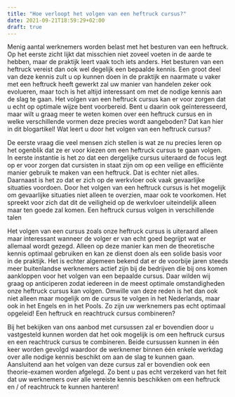 ```yaml
---
title: "Hoe verloopt het volgen van een heftruck cursus?"
date: 2021-09-21T18:59:29+02:00
draft: true
---
```

Menig aantal werknemers worden belast met het besturen van een heftruck. Op het eerste zicht lijkt dat misschien niet zoveel voeten in de aarde te hebben, maar de praktijk leert vaak toch iets anders. Het besturen van een heftruck vereist dan ook wel degelijk een bepaalde kennis. Een groot deel van deze kennis zult u op kunnen doen in de praktijk en naarmate u vaker met een heftruck heeft gewerkt zal uw manier van handelen zeker ook evolueren, maar toch is het altijd interessant om met de nodige kennis aan de slag te gaan. Het volgen van een heftruck cursus kan er voor zorgen dat u echt op optimale wijze bent voorbereid. Bent u daarin ook geïnteresseerd, maar wilt u graag meer te weten komen over een heftruck cursus en in welke verschillende vormen deze precies wordt aangeboden? Dat kan hier in dit blogartikel!
Wat leert u door het volgen van een heftruck cursus?

De eerste vraag die veel mensen zich stellen is wat ze nu precies leren op het ogenblik dat ze er voor kiezen om een heftruck cursus te gaan volgen. In eerste instantie is het zo dat een dergelijke cursus uiteraard de focus legt op er voor zorgen dat cursisten in staat zijn om op een veilige en efficiënte manier gebruik te maken van een heftruck. Dat is echter niet alles. Daarnaast is het zo dat er zich op de werkvloer ook vaak gevaarlijke situaties voordoen. Door het volgen van een heftruck cursus is het mogelijk om gevaarlijke situaties niet alleen te overzien, maar ook te voorkomen. Het spreekt voor zich dat dit de veiligheid op de werkvloer uiteindelijk alleen maar ten goede zal komen.
Een heftruck cursus volgen in verschillende talen

Het volgen van een cursus zoals onze heftruck cursus is uiteraard alleen maar interessant wanneer de volger er van echt goed begrijpt wat er allemaal wordt gezegd. Alleen op deze manier kan men de theoretische kennis optimaal gebruiken en kan ze dienst doen als een solide basis voor in de praktijk. Het is echter algemeen bekend dat er de voorbije jaren steeds meer buitenlandse werknemers actief zijn bij de bedrijven die bij ons komen aankloppen voor het volgen van een bepaalde cursus. Daar wilden wij graag op anticiperen zodat iedereen in de meest optimale omstandigheden onze heftruck cursus kan volgen. Omwille van deze reden is het dan ook niet alleen maar mogelijk om de cursus te volgen in het Nederlands, maar ook in het Engels en in het Pools. Zo zijn uw werknemers pas echt optimaal opgeleid!
Een heftruck en reachtruck cursus combineren?

Bij het bekijken van ons aanbod met cursussen zal er bovendien door u vastgesteld kunnen worden dat het ook mogelijk is om een heftruck cursus en een reachtruck cursus te combineren. Beide cursussen kunnen in één keer worden gevolgd waardoor de werknemer binnen één enkele werkdag over alle nodige kennis beschikt om aan de slag te kunnen gaan. Aansluitend aan het volgen van deze cursus zal er bovendien ook een theorie-examen worden afgelegd. Zo bent u pas echt verzekerd van het feit dat uw werknemers over alle vereiste kennis beschikken om een heftruck en / of reachtruck te kunnen hanteren!